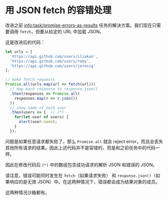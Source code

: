 # 用 JSON fetch 的容错处理

改进之前 <info:task/promise-errors-as-results> 任务的解决方案。我们现在只需要调用 `fetch`，但要从给定的 URL 中加载 JSON。

这是改进后的代码：

```js run
let urls = [
  'https://api.github.com/users/iliakan',
  'https://api.github.com/users/remy',
  'https://api.github.com/users/jeresig'
];

// make fetch requests
Promise.all(urls.map(url => fetch(url)))
  // map each response to response.json()
  .then(responses => Promise.all(
    responses.map(r => r.json())
  ))
  // show name of each user
  .then(users => {  // (*)
    for(let user of users) {
      alert(user.name);
    }
  });
```

问题是如果任意请求都失败了，那么 `Promise.all` 就会 reject error，而且会丢失其他所有请求的结果。因此上述代码并不是容错的，而是和之前任务中的代码一样。

因此在修改代码后 `(*)` 中的数组包含成功请求的解析 JSON 和错误的 JSON。

请注意，错误可能同时发生在 `fetch`（如果请求失败） 和 `response.json()`（如果响应的是无效 JSON）中。在这两种情况下，错误都会成为结果对象的成员。

这两种情况沙箱都有。
